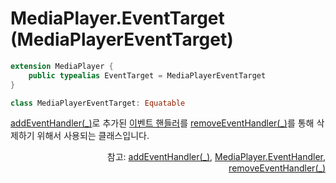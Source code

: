 # MediaPlayer.EventTarget (MediaPlayerEventTarget)

```swift
extension MediaPlayer {
    public typealias EventTarget = MediaPlayerEventTarget
}
```
```swift
class MediaPlayerEventTarget: Equatable
```

[addEventHandler(_)](../media-player/home.md#addeventhandler_)로 추가된 [이벤트 핸들러](../../enum/event-handlers/home.md)를 [removeEventHandler(_)](../media-player/home.md#removeeventhandler_)를 통해 삭제하기 위해서 사용되는 클래스입니다.

<div align="right">
참고: <a href="../media-player/home.md#addeventhandler_">addEventHandler(_)</a>, 
<a href="../../enum/event-handlers/home.md">MediaPlayer.EventHandler</a>, 
<a href="../media-player/home.md#removeeventhandler_">removeEventHandler(_)</a>
</div>


